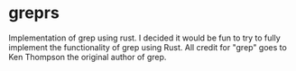 # greprs
Implementation of grep using rust. I decided it would be fun to try to fully implement the functionality of grep using Rust. All credit for "grep" goes to Ken Thompson the original author of grep.
